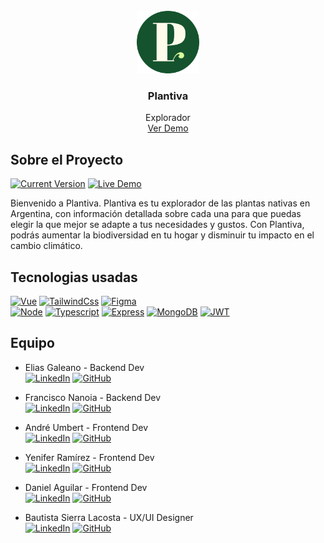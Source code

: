 
<!-- PROJECT LOGO -->
<br />
<div align="center">
  <a href="https://github.com/No-Country/S5-G7">
    <img src="https://github.com/No-Country/S5-G7/blob/dev-front/src/assets/miniLogo.svg" alt="Logo" width="100" height="100">
  </a>

<h3 align="center">Plantiva</h3>

  <p align="center">
    Explorador
    <br />
    <a href="https://s5-g7-production.up.railway.app/">Ver Demo</a>
  </p>
</div>

<!-- ABOUT THE PROJECT -->
## Sobre el Proyecto

[![Current Version](https://img.shields.io/badge/version-1.0-green.svg)](https://github.com/No-Country/S5-G7) 
[![Live Demo](https://img.shields.io/badge/demo-online-green.svg)](https://s5-g7-production.up.railway.app/)

Bienvenido a Plantiva. Plantiva es tu explorador de las plantas nativas en Argentina, con información detallada sobre cada una para que puedas elegir la que mejor se adapte a tus necesidades y gustos. Con Plantiva, podrás aumentar la biodiversidad en tu hogar y disminuir tu impacto en el cambio climático.

<!-- TECHNOLOGIES -->
## Tecnologias usadas
[![Vue][vue-shield]][vue-url]
[![TailwindCss][tailwind-shield]][tailwind-url]
[![Figma][figma-shield]][figma-url]
<br>
[![Node][node-shield]][node-url]
[![Typescript][typescript-shield]][typescript-url]
[![Express][express-shield]][express-url]
[![MongoDB][mongo-shield]][mongo-url]
[![JWT][jwt-shield]][jwt-url]

<!-- TEAM INFO -->
## Equipo
* Elias Galeano - Backend Dev 
<br>[![LinkedIn][linkedin-shield]][linkedin-url-elias]  [![GitHub][github-shield]][github-url-elias]

* Francisco Nanoia - Backend Dev 
<br>[![LinkedIn][linkedin-shield]][linkedin-url-fran]  [![GitHub][github-shield]][github-url-fran]

* André Umbert - Frontend Dev
<br>[![LinkedIn][linkedin-shield]][linkedin-url-andre]  [![GitHub][github-shield]][github-url-andre]

* Yenifer Ramírez  - Frontend Dev 
<br>[![LinkedIn][linkedin-shield]][linkedin-url-yenifer]  [![GitHub][github-shield]][github-url-yenifer]

* Daniel Aguilar  - Frontend Dev 
<br>[![LinkedIn][linkedin-shield]][linkedin-url-daniel]  [![GitHub][github-shield]][github-url-daniel]

* Bautista Sierra Lacosta  - UX/UI Designer
<br>[![LinkedIn][linkedin-shield]][linkedin-url-bauti]  [![GitHub][github-shield]][github-url-bauti]


<!-- LINKS -->
[linkedin-shield]: https://img.shields.io/badge/-LinkedIn-black.svg?style=for-the-badge&logo=linkedin&colorB=555
[linkedin-url-andre]: https://www.linkedin.com/in/andr%C3%A9-umbert-507209201/
[linkedin-url-fran]: https://linkedin.com/in/fnanoia
[linkedin-url-bauti]: https://www.linkedin.com/in/bautista-sierra-lacosta/
[linkedin-url-daniel]: https://www.linkedin.com/in/wdanielaguilar/
[linkedin-url-yenifer]: https://www.linkedin.com/in/yeniferrosana
[linkedin-url-elias]: https://www.linkedin.com/in/elias-david-galeano/

[github-shield]: https://img.shields.io/badge/Github-61DAFB.svg?style=for-the-badge&logo=github&logoColor=FFFFFF
[github-url-elias]: https://github.com/galeanoelias
[github-url-fran]: https://github.com/fnanoia
[github-url-daniel]: https://github.com/Onnichan
[github-url-yenifer]: https://github.com/yeniferrosana
[github-url-andre]: https://github.com/AndreUmbertReact
[github-url-bauti]: https://github.com/bauysi


<!-- TECH LINKS -->
[node-url]: https://nodejs.org/
[typescript-url]: https://www.typescriptlang.org
[express-url]: https://expressjs.com/
[vue-url]: https://vuejs.org/
[tailwind-url]: https://tailwindcss.com/
[mongo-url]: https://www.mongodb.com
[jwt-url]: https://jwt.io/
[figma-url]: https://www.figma.com

<!-- SHIELDS -->

[node-shield]: https://img.shields.io/badge/Node.js-43853D?style=for-the-badge&logo=node.js&logoColor=white
[typescript-shield]: https://img.shields.io/badge/TypeScript-007ACC?style=for-the-badge&logo=typescript&logoColor=white
[express-shield]: https://img.shields.io/badge/Express.js-404D59?style=for-the-badge
[vue-shield]: https://img.shields.io/badge/Vue.js-35495E?style=for-the-badge&logo=vue.js&logoColor=4FC08D
[tailwind-shield]:	https://img.shields.io/badge/Tailwind_CSS-38B2AC?style=for-the-badge&logo=tailwind-css&logoColor=white
[mongo-shield]: https://img.shields.io/badge/MongoDB-4EA94B?style=for-the-badge&logo=mongodb&logoColor=white
[jwt-shield]: https://img.shields.io/badge/json%20web%20tokens-323330?style=for-the-badge&logo=json-web-tokens&logoColor=pink
[figma-shield]: https://img.shields.io/badge/Figma-F24E1E?style=for-the-badge&logo=figma&logoColor=white
